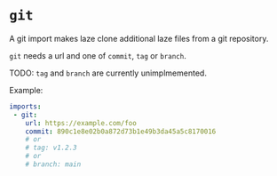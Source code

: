 # `git`

A git import makes laze clone additional laze files from a git repository.

`git` needs a url and one of `commit`, `tag` or `branch`.

TODO: `tag` and `branch` are currently unimplmemented.

Example:

```yaml
imports:
 - git:
    url: https://example.com/foo
    commit: 890c1e8e02b0a872d73b1e49b3da45a5c8170016
    # or
    # tag: v1.2.3
    # or
    # branch: main
```
